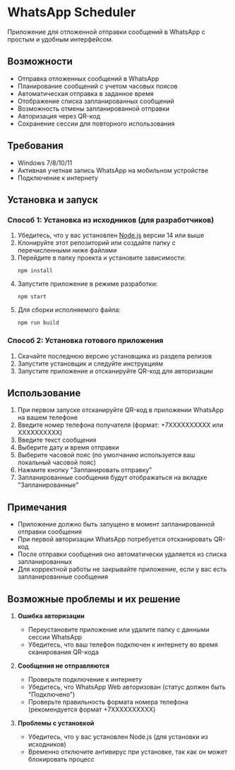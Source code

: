 # WhatsApp Scheduler

Приложение для отложенной отправки сообщений в WhatsApp с простым и удобным интерфейсом.

## Возможности

- Отправка отложенных сообщений в WhatsApp
- Планирование сообщений с учетом часовых поясов
- Автоматическая отправка в заданное время
- Отображение списка запланированных сообщений
- Возможность отмены запланированной отправки
- Авторизация через QR-код
- Сохранение сессии для повторного использования

## Требования

- Windows 7/8/10/11
- Активная учетная запись WhatsApp на мобильном устройстве
- Подключение к интернету

## Установка и запуск

### Способ 1: Установка из исходников (для разработчиков)

1. Убедитесь, что у вас установлен [Node.js](https://nodejs.org/) версии 14 или выше
2. Клонируйте этот репозиторий или создайте папку с перечисленными ниже файлами
3. Перейдите в папку проекта и установите зависимости:
   ```
   npm install
   ```
4. Запустите приложение в режиме разработки:
   ```
   npm start
   ```
5. Для сборки исполняемого файла:
   ```
   npm run build
   ```

### Способ 2: Установка готового приложения

1. Скачайте последнюю версию установщика из раздела релизов
2. Запустите установщик и следуйте инструкциям
3. Запустите приложение и отсканируйте QR-код для авторизации

## Использование

1. При первом запуске отсканируйте QR-код в приложении WhatsApp на вашем телефоне
2. Введите номер телефона получателя (формат: +7XXXXXXXXXX или XXXXXXXXXX)
3. Введите текст сообщения
4. Выберите дату и время отправки
5. Выберите часовой пояс (по умолчанию используется ваш локальный часовой пояс)
6. Нажмите кнопку "Запланировать отправку"
7. Запланированные сообщения будут отображаться на вкладке "Запланированные"

## Примечания

- Приложение должно быть запущено в момент запланированной отправки сообщения
- При первой авторизации WhatsApp потребуется отсканировать QR-код
- После отправки сообщения оно автоматически удаляется из списка запланированных
- Для корректной работы не закрывайте приложение, если у вас есть запланированные сообщения

## Возможные проблемы и их решение

1. **Ошибка авторизации**
   - Переустановите приложение или удалите папку с данными сессии WhatsApp
   - Убедитесь, что ваш телефон подключен к интернету во время сканирования QR-кода

2. **Сообщения не отправляются**
   - Проверьте подключение к интернету
   - Убедитесь, что WhatsApp Web авторизован (статус должен быть "Подключено")
   - Проверьте правильность формата номера телефона (рекомендуется формат +7XXXXXXXXXX)

3. **Проблемы с установкой**
   - Убедитесь, что у вас установлен Node.js (для установки из исходников)
   - Временно отключите антивирус при установке, так как он может блокировать процесс
